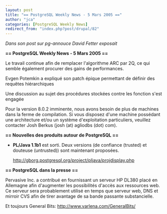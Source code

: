 ```yaml
---
layout: post
title: "== PostgreSQL Weekly News - 5 Mars 2005 =="
author: "jca"
categories: [PostgreSQL Weekly News]
redirect_from: "index.php?post/drupal/82"
---
```



<p><em>Dans son post sur pg-annouce David Fetter exposait</em><br />

<strong>== PostgreSQL Weekly News - 5 Mars 2005 ==</strong>

</p>

<p>

Le travail continue afin de remplacer l'algorithme ARC par 2Q, ce qui semble également procurer des gains de performances.</p>

<p>

Evgen Potemkin a expliqué son patch épique permettant de définir des requêtes hiérarchiques</p>

<p>Une discussion au sujet des procédures stockées contre les fonction s'est engagée</p>

<p>Pour la version 8.0.2 imminente, nous avons besoin de plus de machines dans la ferme de compilation. Si vous disposez d'une machine possédant une architecture  et/ou un système d'exploitation particuliers, veuillez contacter Josh Berkus (josh (at) agliodbs (dot) com).</p>

<!--more-->


<strong>== Nouvelles des produits autour de PostgreSQL ==</strong>

<ul>

<li><strong>PL/Java 1.1b1</strong> est sorti. Deux versions (de confiance (trusted) et douteuse (untrusted)) sont maintenant proposées.<br />

<a href="http://gborg.postgresql.org/project/pljava/projdisplay.php">http://gborg.postgresql.org/project/pljava/projdisplay.php</a></li>

</ul>

<p><strong>== PostgreSQL dans la presse ==</strong></p>

<p>

Pervasive Inc. a contribué en fournissant un serveur HP DL380 placé en Allemagne afin d'augmenter les possibilités d'accès aux ressources web. Ce serveur sera probablement utilisé en temps que serveur web, DNS et mirroir CVS afin de tirer avantage de sa bande passante substancielle.

</p>

<p>

Et toujours General Bits: <a href="http://www.varlena.com/GeneralBits/">http://www.varlena.com/GeneralBits/</a>

</p>